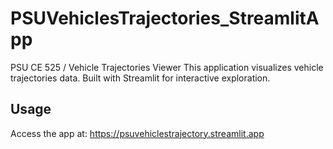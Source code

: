 # PSUVehiclesTrajectories_StreamlitApp
PSU CE 525 / Vehicle Trajectories Viewer
This application visualizes vehicle trajectories data.
Built with Streamlit for interactive exploration.

## Usage

Access the app at: https://psuvehiclestrajectory.streamlit.app